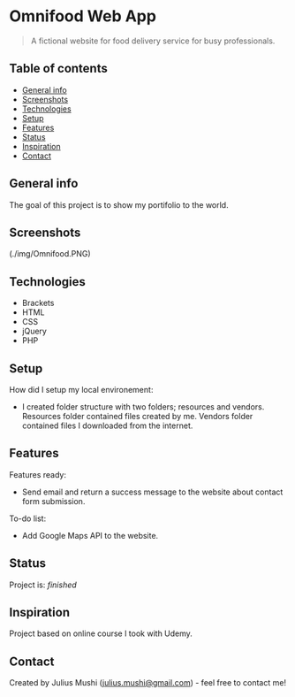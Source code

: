 # Omnifood Web App
> A fictional website for food delivery service for busy professionals.

## Table of contents
* [General info](#general-info)
* [Screenshots](#screenshots)
* [Technologies](#technologies)
* [Setup](#setup)
* [Features](#features)
* [Status](#status)
* [Inspiration](#inspiration)
* [Contact](#contact)

## General info
The goal of this project is to show my portifolio to the world.

## Screenshots
(./img/Omnifood.PNG)

## Technologies
* Brackets
* HTML
* CSS
* jQuery
* PHP

## Setup
How did I setup my local environement:
* I created folder structure with two folders; resources and vendors. Resources folder contained files created by me. Vendors folder contained files I downloaded from the internet.

## Features
Features ready:
* Send email and return a success message to the website about contact form submission.

To-do list:
* Add Google Maps API to the website.

## Status
Project is: _finished_

## Inspiration
Project based on online course I took with Udemy.

## Contact
Created by Julius Mushi (julius.mushi@gmail.com) - feel free to contact me!


